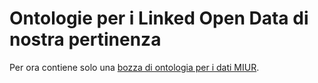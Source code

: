 # Ontologie per i Linked Open Data di nostra pertinenza

Per ora contiene solo una [bozza di ontologia per i dati MIUR](miur.ttl).